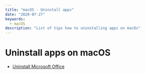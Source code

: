 ```yaml
---
title: "macOS - Uninstall apps"
date: "2020-07-27"
keywords:
  - macOS
description: "List of tips how to uninstalling apps on macOs"
---
```


# Uninstall apps on macOS

* [Uninstall Microsoft Office](https://support.microsoft.com/en-us/office/uninstall-office-for-mac-eefa1199-5b58-43af-8a3d-b73dc1a8cae3#ID0EAABAAA=Newer_versions)
